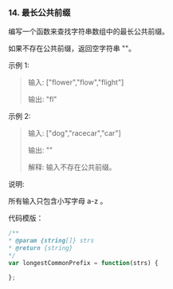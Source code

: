 ### 14. 最长公共前缀
   
   编写一个函数来查找字符串数组中的最长公共前缀。
   
   如果不存在公共前缀，返回空字符串 ""。
   
   示例 1:
   
   >输入: ["flower","flow","flight"]
   >
   >输出: "fl"
   
   示例 2:
   
   >输入: ["dog","racecar","car"]
   >
   >输出: ""
   >
   >解释: 输入不存在公共前缀。
   
   说明:
   
   所有输入只包含小写字母 a-z 。
   
   代码模版：
   ```javascript
/**
 * @param {string[]} strs
 * @return {string}
 */
var longestCommonPrefix = function(strs) {

};
```
   

